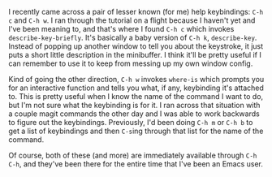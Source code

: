 I recently came across a pair of lesser known (for me) help keybindings: `C-h c` and `C-h w`. I ran through the tutorial on a flight because I haven't yet and I've been meaning to, and that's where I found `C-h c` which invokes `describe-key-briefly`. It's basically a baby version of `C-h k`, `describe-key`. Instead of popping up another window to tell you about the keystroke, it just puts a short little description in the minibuffer. I think it'll be pretty useful if I can remember to use it to keep from messing up my own window config.

Kind of going the other direction, `C-h w` invokes `where-is` which prompts you for an interactive function and tells you what, if any, keybinding it's attached to. This is pretty useful when I know the name of the command I want to do, but I'm not sure what the keybinding is for it. I ran across that situation with a couple magit commands the other day and I was able to work backwards to figure out the keybindings. Previously, I'd been doing `C-h m` or `C-h b` to get a list of keybindings and then `C-s`ing through that list for the name of the command.

Of course, both of these (and more) are immediately available through `C-h C-h`, and they've been there for the entire time that I've been an Emacs user.
